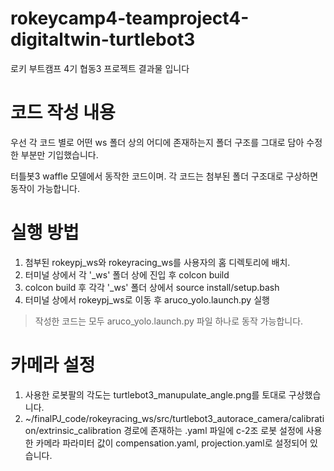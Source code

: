 # rokeycamp4-teamproject4-digitaltwin-turtlebot3
로키 부트캠프 4기 협동3 프로젝트 결과물 입니다

# 코드 작성 내용

우선 각 코드 별로 어떤 ws 폴더 상의 어디에 존재하는지 폴더 구조를 그대로 담아 수정한 부분만 기입했습니다.

터틀봇3 waffle 모델에서 동작한 코드이며.
각 코드는 첨부된 폴더 구조대로 구상하면 동작이 가능합니다.

# 실행 방법
1. 첨부된 rokeypj_ws와 rokeyracing_ws를 사용자의 홈 디렉토리에 배치.
2. 터미널 상에서 각 '_ws' 폴더 상에 진입 후 colcon build
3. colcon build 후 각각 '_ws' 폴더 상에서 source install/setup.bash
5. 터미널 상에서 rokeypj_ws로 이동 후 aruco_yolo.launch.py 실행
> 작성한 코드는 모두 aruco_yolo.launch.py 파일 하나로 동작 가능합니다.

# 카메라 설정

1. 사용한 로봇팔의 각도는 turtlebot3_manupulate_angle.png를 토대로 구상했습니다.
2. ~/finalPJ_code/rokeyracing_ws/src/turtlebot3_autorace_camera/calibration/extrinsic_calibration 경로에 존재하는 .yaml 파일에 c-2조 로봇 설정에 사용한 카메라 파라미터 값이 compensation.yaml, projection.yaml로 설정되어 있습니다.